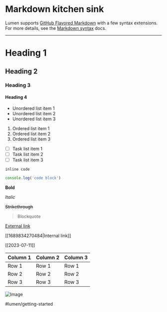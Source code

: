 # Markdown kitchen sink

Lumen supports [GitHub Flavored Markdown](https://github.github.com/gfm/) with a few syntax extensions. For more details, see the [Markdown syntax](https://uselumen.com/markdown-syntax) docs.

---

# Heading 1
## Heading 2
### Heading 3
#### Heading 4

- Unordered list item 1
- Unordered list item 2
- Unordered list item 3

1. Ordered list item 1
1. Ordered list item 2
1. Ordered list item 3

- [ ] Task list item 1
- [ ] Task list item 2
- [ ] Task list item 3

`inline code`

```js
console.log('code block')
```

**Bold**

_Italic_

~~Strikethrough~~

> Blockquote

[External link](https://uselumen.com)

[[1689834270484|Internal link]]

[[2023-07-11]]

| Column 1 | Column 2 | Column 3 |
| -------- | -------- | -------- |
| Row 1    | Row 1    | Row 1    |
| Row 2    | Row 2    | Row 2    |
| Row 3    | Row 3    | Row 3    |

![Image](https://place-puppy.com/800x400)

#lumen/getting-started